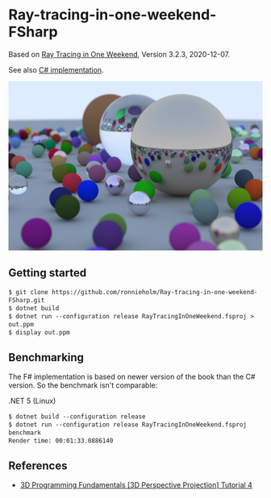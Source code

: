 # Ray-tracing-in-one-weekend-FSharp

Based on [Ray Tracing in One Weekend](https://raytracing.github.io/books/RayTracingInOneWeekend.html), Version 3.2.3,
2020-12-07.

See also [C# implementation](https://github.com/ronnieholm/Ray-tracing-in-one-weekend-CSharp). 

![Random scene](Random-scene.png)

## Getting started

    $ git clone https://github.com/ronnieholm/Ray-tracing-in-one-weekend-FSharp.git
    $ dotnet build
    $ dotnet run --configuration release RayTracingInOneWeekend.fsproj > out.ppm
    $ display out.ppm

## Benchmarking

The F# implementation is based on newer version of the book than the C# version.
So the benchmark isn't comparable:

.NET 5 (Linux)

```console
$ dotnet build --configuration release
$ dotnet run --configuration release RayTracingInOneWeekend.fsproj benchmark
Render time: 00:01:33.0886140
```

## References

- [3D Programming Fundamentals [3D Perspective Projection] Tutorial 4](https://www.youtube.com/watch?v=UgM6mIQfGDA&list=PLqCJpWy5Fohe8ucwhksiv9hTF5sfid8lA&index=5)